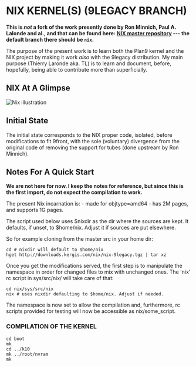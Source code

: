 # NIX KERNEL(S) (9LEGACY BRANCH)

**This is _not_ a fork of the work presently done by Ron Minnich,
Paul A. Lalonde and al., and that can be found 
here: [NIX master repository](https://github.com/rminnich/9front) ---
the default branch there should be `nix`.**

The purpose of the present work is to learn both the Plan9 kernel and
the NIX project by making it work _also_ with the 9legacy distribution.
My main purpose (Thierry Laronde aka. TL) is to learn and document,
before, hopefully, being able to contribute more than superficially.
 
## NIX At A Glimpse

![Nix illustration](https://notes.kergis.com/nix-os/img/nix.jpg)

## Initial State

The initial state corresponds to the NIX proper code, isolated, before
modifications to fit 9front, with the sole (voluntary) divergence from
the original code of removing the support for tubes (done upstream by
Ron Minnich).

## Notes For A Quick Start

**We are not here for now. I keep the notes for reference, but since
this is the first import, do not expect the compilation to work.**

The present Nix incarnation is:
	- made for objtype=amd64
 	- has 2M pages, and supports 1G pages.

The script used below uses $nixdir as the dir where the sources are
kept. It defaults, if unset, to $home/nix. Adjust it if sources are
put elsewhere.

So for example cloning from the master src in your home dir:

```
cd # nixdir will default to $home/nix
hget http://downloads.kergis.com/nix/nix-9legacy.tgz | tar xz
```

Once you get the modifications served, the first step is to
manipulate the namespace in order for changed files to
mix with unchanged ones. The 'nix' rc script in
sys/src/nix/ will take care of that:

```
cd nix/sys/src/nix
nix # uses nixdir defaulting to $home/nix. Adjust if needed.
```

The namespace is now set to allow the compilation and,
furthermore, rc scripts provided for testing will now be
accessible as nix/some_script.

### COMPILATION OF THE KERNEL

```
cd boot
mk
cd ../k10
mk ../root/nvram
mk
```

